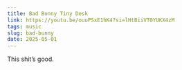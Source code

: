 ```yaml
---
title: Bad Bunny Tiny Desk
link: https://youtu.be/ouuPSxE1hK4?si=lHtBiiVT0YUKX4zM
tags: music
slug: bad-bunny
date: 2025-05-01
---
```

T﻿his shit’s good.